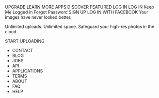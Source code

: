 UPGRADE LEARN MORE APPS DISCOVER FEATURED LOG IN LOG IN Keep Me Logged In Forgot Password SIGN UP LOG IN WITH FACEBOOK Your images have never looked better.

Unlimited uploads. Unlimited space. Safeguard your high-res photos in the cloud.

START UPLOADING

*   CONTACT
*   BLOG
*   JOBS
*   API
*   APPLICATIONS
*   TERMS
*   ABOUT
*   FAQ
*   HELP